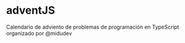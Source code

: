 # adventJS
Calendario de adviento de problemas de programación en TypeScript organizado por @midudev
